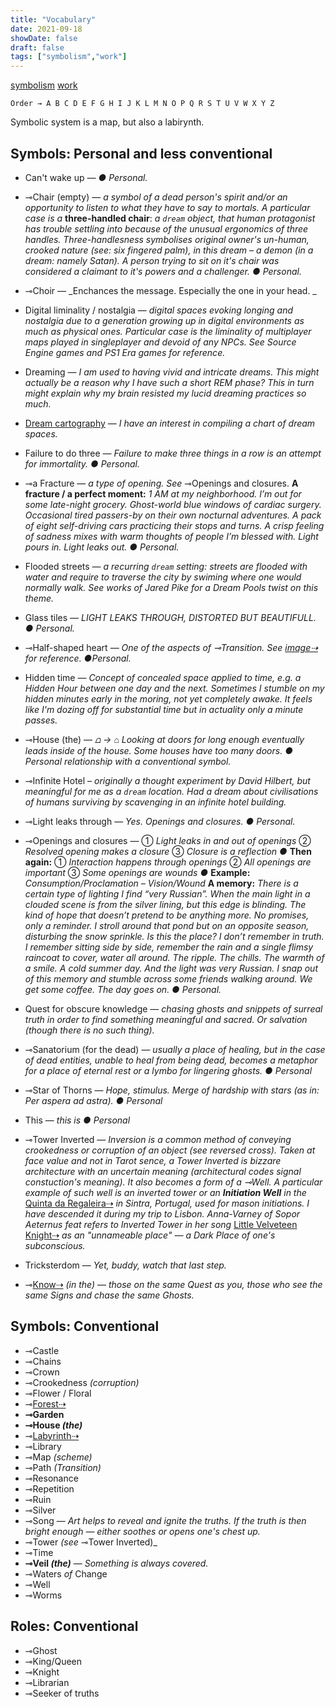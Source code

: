 ```yaml
---
title: "Vocabulary"
date: 2021-09-18
showDate: false
draft: false
tags: ["symbolism","work"]
---
```

[symbolism](/tags/symbolism) [work](/tags/work)

` Order → A B C D E F G H I J K L M N O P Q R S T U V W X Y Z
`

Symbolic system is a map, but also a labirynth.

## Symbols: Personal and less conventional

* Can't wake up _— ● Personal._

* ⊸Chair (empty) — _a symbol of a dead person's spirit and/or an opportunity to listen to what they have to say to mortals. A particular case is a_ **three-handled chair**: _a `dream` object, that human protagonist has trouble settling into because of the unusual ergonomics of three handles. Three-handlesness symbolises original owner's un-human, crooked nature (see: six fingered palm), in this dream – a demon (in a dream: namely Satan). A person trying to sit on it's chair was considered a claimant to it's powers and a challenger. ● Personal._

* ⊸Choir — _Enchances the message. Especially the one in your head. _

* Digital liminality / nostalgia — _digital spaces evoking longing and nostalgia due to a generation growing up in digital environments as much as physical ones. Particular case is the liminality of multiplayer maps played in singleplayer and devoid of any NPCs. See Source Engine games and PS1 Era games for reference._

* Dreaming — _I am used to having vivid and intricate dreams. This might actually be a reason why I have such a short REM phase? This in turn might explain why my brain resisted my lucid dreaming practices so much._

* [Dream cartography](/garden/dream-cartography) — _I have an interest in compiling a chart of dream spaces._

* Failure to do three — _Failure to make three things in a row is an attempt for immortality. ● Personal._

* ⊸a Fracture — _a type of opening. See_ ⊸Openings and closures. **A fracture / a perfect moment:**
_1 AM at my neighborhood.
I’m out for some late-night grocery.
Ghost-world blue windows of cardiac surgery.
Occasional tired passers-by on their own nocturnal adventures.
A pack of eight self-driving cars practicing their stops and turns.
A crisp feeling of sadness mixes with warm thoughts of people I’m blessed with.
Light pours in.
Light leaks out. ● Personal._

* Flooded streets — _a recurring `dream` setting: streets are flooded with water and require to traverse the city by swiming where one would normally walk. See works of Jared Pike for a Dream Pools twist on this theme._

* Glass tiles — _LIGHT LEAKS THROUGH, DISTORTED BUT BEAUTIFULL. ● Personal._

* ⊸Half-shaped heart — _One of the aspects of ⊸Transition. See [image⇢](https://www.instagram.com/p/B5lANxQi27A/) for reference. ●Personal._

* Hidden time — *Concept of concealed space applied to time, e.g. a Hidden Hour between one day and the next. Sometimes I stumble on my hidden minutes early in the moring, not yet completely awake. It feels like I'm dozing off for substantial time but in actuality only a minute passes.*

* ⊸House (the) — _⩍ → ⌂
Looking at doors for long enough eventually leads inside of the house.
Some houses have too many doors. ● Personal relationship with a conventional symbol._

* ⊸Infinite Hotel – _originally a thought experiment by  David Hilbert, but meaningful for me as a `dream` location. Had a dream about civilisations of humans surviving by scavenging in an infinite hotel building._

* ⊸Light leaks through — _Yes. Openings and closures. ● Personal._

* ⊸Openings and closures — ① _Light leaks in and out of openings_
② _Resolved opening makes a closure_
③ _Closure is a reflection ●_
**Then again:**
① _Interaction happens through openings_
② _All openings are important_
③ _Some openings are wounds ●_
**Example:**
_Consumption/Proclamation – Vision/Wound_
**A memory:**
_There is a certain type of lighting I find “very Russian”. When the main light in a clouded scene is from the silver lining, but this edge is blinding. The kind of hope that doesn’t pretend to be anything more. No promises, only a reminder._
_I stroll around that pond but on an opposite season, disturbing the snow sprinkle. Is this the place? I don’t remember in truth._
_I remember sitting side by side, remember the rain and a single flimsy raincoat to cover, water all around. The ripple. The chills. The warmth of a smile. A cold summer day. And the light was very Russian._
_I snap out of this memory and stumble across some friends walking around. We get some coffee. The day goes on. ● Personal._

* Quest for obscure knowledge — _chasing ghosts and snippets of surreal truth in order to find something meaningful and sacred. Or salvation (though there is no such thing)._

* ⊸Sanatorium (for the dead) — _usually a place of healing, but in the case of dead entities, unable to heal from being dead, becomes a metaphor for a place of eternal rest or a lymbo for lingering ghosts. ● Personal_

* ⊸Star of Thorns — _Hope, stimulus. Merge of hardship with stars (as in: Per aspera ad astra). ● Personal_

* This — _this is ● Personal_

* ⊸Tower Inverted — _Inversion is a common method of conveying crookedness or corruption of an object (see reversed cross). Taken at face value and not in Tarot sence, a Tower Inverted is bizzare architecture with an uncertain meaning (architectural codes signal constuction's meaning). It also becomes a form of a ⊸Well. A particular example of such well is an inverted tower or an **Initiation Well** in the_ [Quinta da Regaleira⇢](https://en.wikipedia.org/wiki/Quinta_da_Regaleira) _in Sintra, Portugal, used for mason initiations. I have descended it during my trip to Lisbon. Anna-Varney of Sopor Aeternus feat refers to Inverted Tower in her song_ [Little Velveteen Knight⇢](https://songmeanings.com/songs/view/3530822107858538611/) _as an "unnameable place" — a Dark Place of one's subconscious._

* Tricksterdom — _Yet, buddy, watch that last step._

* ⊸[Know⇢](https://www.instagram.com/stories/highlights/18092344267086797/) _(in the)_ — _those on the same Quest as you, those who see the same Signs and chase the same Ghosts._

## Symbols: Conventional

* ⊸Castle
* ⊸Chains
* ⊸Crown
* ⊸Crookedness _(corruption)_
* ⊸Flower / Floral
* ⊸[Forest⇢](https://www.instagram.com/transition_space/)
* **⊸Garden**
* **⊸House _(the)_**
* ⊸[Labyrinth⇢](https://www.labyrinthdesigners.org)
* ⊸Library
* ⊸Map _(scheme)_
* ⊸Path _(Transition)_
* ⊸Resonance
* ⊸Repetition
* ⊸Ruin
* ⊸Silver
* ⊸Song — _Art helps to reveal and ignite the truths. If the truth is then bright enough — either soothes or opens one's chest up._
* ⊸Tower _(see_ ⊸Tower Inverted)_
* ⊸Time
* **⊸Veil _(the)_** — _Something is always covered._
* ⊸Waters *of* Change
* ⊸Well
* ⊸Worms


## Roles: Conventional

* ⊸Ghost
* ⊸King/Queen
* ⊸Knight
* ⊸Librarian
* ⊸Seeker of truths